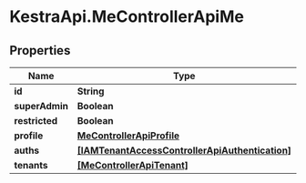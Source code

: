 # KestraApi.MeControllerApiMe

## Properties

Name | Type | Description | Notes
------------ | ------------- | ------------- | -------------
**id** | **String** |  | [optional] 
**superAdmin** | **Boolean** |  | [optional] 
**restricted** | **Boolean** |  | [optional] 
**profile** | [**MeControllerApiProfile**](MeControllerApiProfile.md) |  | [optional] 
**auths** | [**[IAMTenantAccessControllerApiAuthentication]**](IAMTenantAccessControllerApiAuthentication.md) |  | [optional] 
**tenants** | [**[MeControllerApiTenant]**](MeControllerApiTenant.md) |  | [optional] 


